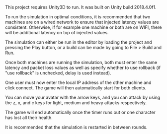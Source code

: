 This project requires Unity3D to run. It was built on Unity build 2018.4.0f1.

To run the simulation in optimal conditions, it is recommended that two machines are on a wired network to ensure that injected latency values are consistent. Otherwise, if for example one machine or both are on WIFI, there will be additional latency on top of injected values. 

The simulation can either be run in the editor by loading the project and pressing the Play button, or a build can be made by going to File > Build and Run.

Once both machines are running the simulation, both must enter the same latency and packet loss values as well as specify whether to use rollback (if "use rollback" is unchecked, delay is used instead). 

One user must now enter the local IP address of the other machine and click connect. The game will then automatically start for both clients.

You can move your avatar with the arrow keys, and you can attack by using the z, x, and c keys for light, medium and heavy attacks respectively.

The game will end automatically once the timer runs out or one character has lost all their health. 

It is recommended that the simulation is restarted in between rounds.
